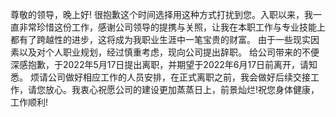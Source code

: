尊敬的领导，晚上好! 很抱歉这个时间选择用这种方式打扰到您。入职以来，我一直非常珍惜这份工作，感谢公司领导的提携与关照，让我在本职工作与专业技能上都有了跨越性的进步，这将成为我职业生涯中一笔宝贵的财富。 由于一些现实因素以及对个人职业规划，经过慎重考虑，现向公司提出辞职。 给公司带来的不便深感抱歉，于2022年5月17日提出离职，并期望于2022年6月17日前离开，请知悉。 烦请公司做好相应工作的人员安排，在正式离职之前，我会做好后续交接工作，请您放心。我衷心祝愿公司的建设更加蒸蒸日上，前景灿烂!祝您身体健康，工作顺利!